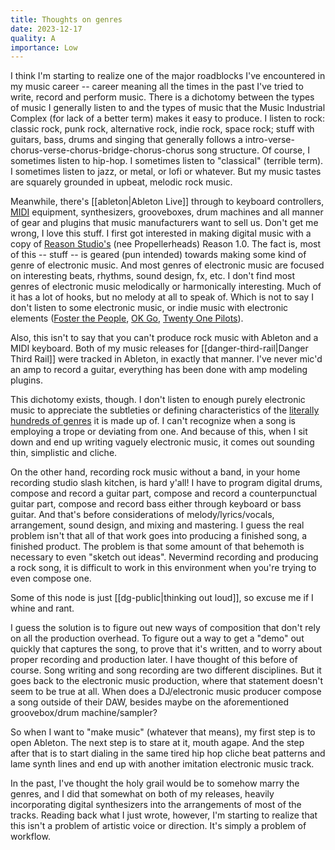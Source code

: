 ```yaml
---
title: Thoughts on genres
date: 2023-12-17
quality: A
importance: Low
---
```


I think I'm starting to realize one of the major roadblocks I've encountered in my music career -- career meaning all the times in the past I've tried to write, record and perform music. There is a dichotomy between the types of music I generally listen to and the types of music that the Music Industrial Complex (for lack of a better term) makes it easy to produce. I listen to rock: classic rock, punk rock, alternative rock, indie rock, space rock; stuff with guitars, bass, drums and singing that generally follows a intro-verse-chorus-verse-chorus-bridge-chorus-chorus song structure. Of course, I sometimes listen to hip-hop. I sometimes listen to "classical" (terrible term). I sometimes listen to jazz, or metal, or lofi or whatever. But my music tastes are squarely grounded in upbeat, melodic rock music.

Meanwhile, there's [[ableton|Ableton Live]] through to keyboard controllers, [MIDI](https://blog.landr.com/what-is-midi/) equipment, synthesizers, grooveboxes, drum machines and all manner of gear and plugins that music manufacturers want to sell us. Don't get me wrong, I love this stuff. I first got interested in making digital music with a copy of [Reason Studio's](https://www.reasonstudios.com/) (nee Propellerheads) Reason 1.0. The fact is, most of this -- stuff -- is geared (pun intended) towards making some kind of genre of electronic music. And most genres of electronic music are focused on interesting beats, rhythms, sound design, fx, etc. I don't find most genres of electronic music melodically or harmonically interesting. Much of it has a lot of hooks, but no melody at all to speak of. Which is not to say I don't listen to some electronic music, or indie music with electronic elements ([Foster the People](https://www.fosterthepeople.com/), [OK Go](https://okgo.net/), [Twenty One Pilots](https://www.twentyonepilots.com/)).

Also, this isn't to say that you can't produce rock music with Ableton and a MIDI keyboard. Both of my music releases for [[danger-third-rail|Danger Third Rail]] were tracked in Ableton, in exactly that manner. I've never mic'd an amp to record a guitar, everything has been done with amp modeling plugins.

This dichotomy exists, though. I don't listen to enough purely electronic music to appreciate the subtleties or defining characteristics of the [literally hundreds of genres](https://music.ishkur.com/) it is made up of. I can't recognize when a song is employing a trope or deviating from one. And because of this, when I sit down and end up writing vaguely electronic music, it comes out sounding thin, simplistic and cliche.

On the other hand, recording rock music without a band, in your home recording studio slash kitchen, is hard y'all! I have to program digital drums, compose and record a guitar part, compose and record a counterpunctual guitar part, compose and record bass either through keyboard or bass guitar. And that's before considerations of melody/lyrics/vocals, arrangement, sound design, and mixing and mastering. I guess the real problem isn't that all of that work goes into producing a finished song, a finished product. The problem is that some amount of that behemoth is necessary to even "sketch out ideas". Nevermind recording and producing a rock song, it is difficult to work in this environment when you're trying to even compose one.

Some of this node is just [[dg-public|thinking out loud]], so excuse me if I whine and rant.

I guess the solution is to figure out new ways of composition that don't rely on all the production overhead. To figure out a way to get a "demo" out quickly that captures the song, to prove that it's written, and to worry about proper recording and production later. I have thought of this before of course. Song writing and song recording are two different disciplines. But it goes back to the electronic music production, where that statement doesn't seem to be true at all. When does a DJ/electronic music producer compose a song outside of their DAW, besides maybe on the aforementioned groovebox/drum machine/sampler?

So when I want to "make music" (whatever that means), my first step is to open Ableton. The next step is to stare at it, mouth agape. And the step after that is to start dialing in the same tired hip hop cliche beat patterns and lame synth lines and end up with another imitation electronic music track.

In the past, I've thought the holy grail would be to somehow marry the genres, and I did that somewhat on both of my releases, heavily incorporating digital synthesizers into the arrangements of most of the tracks. Reading back what I just wrote, however, I'm starting to realize that this isn't a problem of artistic voice or direction. It's simply a problem of workflow.

